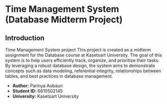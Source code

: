 # Time Management System (Database Midterm Project)

## Introduction

Time Management System project This project is created as a midterm assignment for the Database course at Kasetsart University. The goal of this system is to help users efficiently track, organize, and prioritize their tasks. By leveraging a robust database design, the system aims to demonstrate concepts such as data modeling, referential integrity, relationships between tables, and best practices in database management.

- **Author:** Parinya Aobaun  
- **Student ID:** 6610502145  
- **University:** Kasetsart University  

